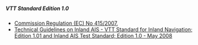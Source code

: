 ##### VTT Standard Edition 1.0

*   [Commission Regulation (EC) No 415/2007](docs/File/424/EC_415_2007_Regulation.pdf),
*   [Technical Guidelines on Inland AIS - VTT Standard for Inland Navigation; Edition 1.01 and Inland AIS Test Standard; Edition 1.0 - May 2008](docs/File/424/Technical_Guidelines_AIS_VTT_standard_AIS_Test_standard_Edition_1_May_2008.pdf)
